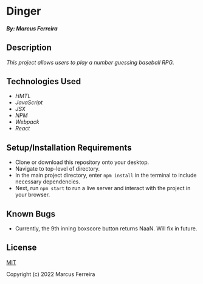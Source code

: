 # Dinger

##### By: Marcus Ferreira

## Description

_This project allows users to play a number guessing baseball RPG._

## Technologies Used

* _HMTL_
* _JavaScript_
* _JSX_
* _NPM_
* _Webpack_
* _React_


## Setup/Installation Requirements

* Clone or download this repository onto your desktop.
* Navigate to top-level of directory.
* In the main project directory, enter `npm install` in the terminal to include necessary dependencies.
* Next, run `npm start` to run a live server and interact with the project in your browser.


## Known Bugs

* Currently, the 9th inning boxscore button returns NaaN. Will fix in future.

## License

[MIT](https://opensource.org/licenses/MIT)


Copyright (c) 2022 Marcus Ferreira
